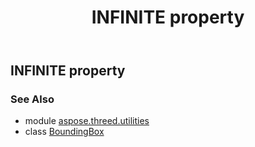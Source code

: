 ﻿---
title: INFINITE property
second_title: Aspose.3D for Python via .NET API References
description: 
type: docs
weight: 40
url: /python-net/aspose.threed.utilities/boundingbox/infinite/
is_root: false
---

## INFINITE property


### See Also
* module [aspose.threed.utilities](../../)
* class [BoundingBox](/3d/python-net/aspose.threed.utilities/boundingbox)
